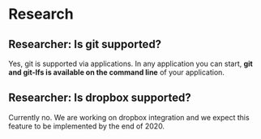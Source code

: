 # Research

## Researcher: Is git supported?

Yes, git is supported via applications. In any application you can start, **git and git-lfs is available on the command line** of your application.

## Researcher: Is dropbox supported?

Currently no. We are working on dropbox integration and we expect this feature to be implemented by the end of 2020.

